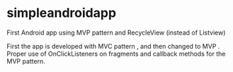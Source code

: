 # simpleandroidapp
First Android app using MVP pattern and RecycleView (instead of Listview)

First the app is developed with MVC pattern , and then changed to MVP .
Proper use of OnClickListeners on fragments and callback methods for the MVP pattern.
